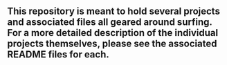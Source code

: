 ## This repository is meant to hold several projects and associated files all geared around surfing. For a more detailed description of the individual projects themselves, please see the associated README files for each.